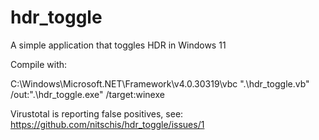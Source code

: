 # hdr_toggle
A simple application that toggles HDR in Windows 11


Compile with:

C:\Windows\Microsoft.NET\Framework\v4.0.30319\vbc ".\hdr_toggle.vb" /out:".\hdr_toggle.exe" /target:winexe


Virustotal is reporting false positives, see: https://github.com/nitschis/hdr_toggle/issues/1
